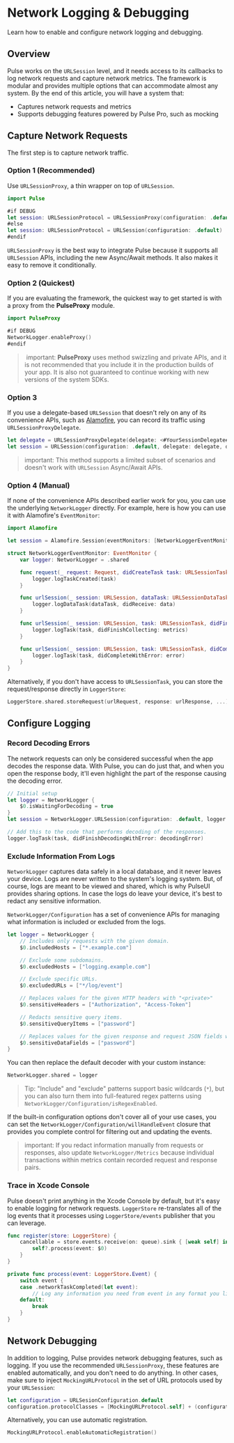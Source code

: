 # Network Logging & Debugging

Learn how to enable and configure network logging and debugging.

## Overview

Pulse works on the `URLSession` level, and it needs access to its callbacks to log network requests and capture network metrics. The framework is modular and provides multiple options that can accommodate almost any system. By the end of this article, you will have a system that:

- Captures network requests and metrics
- Supports debugging features powered by Pulse Pro, such as mocking 

## Capture Network Requests

The first step is to capture network traffic.

### Option 1 (Recommended)

Use ``URLSessionProxy``, a thin wrapper on top of `URLSession`. 

```swift
import Pulse

#if DEBUG
let session: URLSessionProtocol = URLSessionProxy(configuration: .default)
#else
let session: URLSessionProtocol = URLSession(configuration: .default)
#endif
```

``URLSessionProxy`` is the best way to integrate Pulse because it supports all `URLSession` APIs, including the new Async/Await methods. It also makes it easy to remove it conditionally.

### Option 2 (Quickest)

If you are evaluating the framework, the quickest way to get started is with a proxy from the **PulseProxy** module.

```swift
import PulseProxy

#if DEBUG
NetworkLogger.enableProxy()
#endif
```

> important: **PulseProxy** uses method swizzling and private APIs, and it is not recommended that you include it in the production builds of your app. It is also not guaranteed to continue working with new versions of the system SDKs.

### Option 3

If you use a delegate-based `URLSession` that doesn't rely on any of its convenience APIs, such as [Alamofire](https://github.com/Alamofire/Alamofire), you can record its traffic using ``URLSessionProxyDelegate``.   

```swift
let delegate = URLSessionProxyDelegate(delegate: <#YourSessionDelegate#>)
let session = URLSession(configuration: .default, delegate: delegate, delegateQueue: nil)
```

> important: This method supports a limited subset of scenarios and doesn't work with `URLSession` Async/Await APIs.

### Option 4 (Manual)

If none of the convenience APIs described earlier work for you, you can use the underlying ``NetworkLogger`` directly. For example, here is how you can use it with Alamofire's `EventMonitor`:

```swift
import Alamofire

let session = Alamofire.Session(eventMonitors: [NetworkLoggerEventMonitor()])

struct NetworkLoggerEventMonitor: EventMonitor {
    var logger: NetworkLogger = .shared

    func request(_ request: Request, didCreateTask task: URLSessionTask) {
        logger.logTaskCreated(task)
    }

    func urlSession(_ session: URLSession, dataTask: URLSessionDataTask, didReceive data: Data) {
        logger.logDataTask(dataTask, didReceive: data)
    }

    func urlSession(_ session: URLSession, task: URLSessionTask, didFinishCollecting metrics: URLSessionTaskMetrics) {
        logger.logTask(task, didFinishCollecting: metrics)
    }

    func urlSession(_ session: URLSession, task: URLSessionTask, didCompleteWithError error: Error?) {
        logger.logTask(task, didCompleteWithError: error)
    }
}
```

Alternatively, if you don't have access to `URLSessionTask`, you can store the request/response directly in ``LoggerStore``:

```swift
LoggerStore.shared.storeRequest(urlRequest, response: urlResponse, ...)
```

## Configure Logging

### Record Decoding Errors

The network requests can only be considered successful when the app decodes the response data. With Pulse, you can do just that, and when you open the response body, it'll even highlight the part of the response causing the decoding error.

```swift
// Initial setup
let logger = NetworkLogger {
    $0.isWaitingForDecoding = true
}
let session = NetworkLogger.URLSession(configuration: .default, logger: logger)

// Add this to the code that performs decoding of the responses.
logger.logTask(task, didFinishDecodingWithError: decodingError)
```

### Exclude Information From Logs

``NetworkLogger`` captures data safely in a local database, and it never leaves your device. Logs are never written to the system's logging system. But, of course, logs are meant to be viewed and shared, which is why PulseUI provides sharing options. In case the logs do leave your device, it's best to redact any sensitive information. 

``NetworkLogger/Configuration`` has a set of convenience APIs for managing what information is included or excluded from the logs.

```swift
let logger = NetworkLogger {
    // Includes only requests with the given domain.
    $0.includedHosts = ["*.example.com"]

    // Exclude some subdomains.
    $0.excludedHosts = ["logging.example.com"]

    // Exclude specific URLs.
    $0.excludedURLs = ["*/log/event"]

    // Replaces values for the given HTTP headers with "<private>"
    $0.sensitiveHeaders = ["Authorization", "Access-Token"]

    // Redacts sensitive query items.
    $0.sensitiveQueryItems = ["password"]

    // Replaces values for the given response and request JSON fields with "<private>"
    $0.sensitiveDataFields = ["password"]
}
```

You can then replace the default decoder with your custom instance:

```swift
NetworkLogger.shared = logger
```

> Tip: "Include" and "exclude" patterns support basic wildcards (`*`), but you can also turn them into full-featured regex patterns using ``NetworkLogger/Configuration/isRegexEnabled``. 

If the built-in configuration options don't cover all of your use cases, you can set the ``NetworkLogger/Configuration/willHandleEvent`` closure that provides you complete control for filtering out and updating the events.

> important: If you redact information manually from requests or responses, also update ``NetworkLogger/Metrics`` because individual transactions within metrics contain recorded request and response pairs.

### Trace in Xcode Console

Pulse doesn't print anything in the Xcode Console by default, but it's easy to enable  logging for network requests. ``LoggerStore`` re-translates all of the log events that it processes using ``LoggerStore/events`` publisher that you can leverage.

```swift
func register(store: LoggerStore) {
    cancellable = store.events.receive(on: queue).sink { [weak self] in
        self?.process(event: $0)
    }
}

private func process(event: LoggerStore.Event) {
    switch event {
    case .networkTaskCompleted(let event):
        // Log any information you need from event in any format you like.
    default:
        break
    }
}
```

## Network Debugging

In addition to logging, Pulse provides network debugging features, such as logging. If you use the recommended ``URLSessionProxy``, these features are enabled automatically, and you don't need to do anything. In other cases, make sure to inject ``MockingURLProtocol`` in the set of URL protocols used by your `URLSession`:

```swift
let configuration = URLSesionConfiguration.default
configuration.protocolClasses = [MockingURLProtocol.self] + (configuration.protocolClasses ?? [])
```

Alternatively, you can use automatic registration.

```swift
MockingURLProtocol.enableAutomaticRegistration()
```
